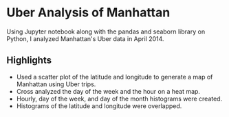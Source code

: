 # Uber Analysis of Manhattan

Using Jupyter notebook along with the pandas and seaborn library on Python, I analyzed Manhattan's Uber data in April 2014.

## Highlights
- Used a scatter plot of the latitude and longitude to generate a map of Manhattan using Uber trips.
- Cross analyzed the day of the week and the hour on a heat map.
- Hourly, day of the week, and day of the month histograms were created.
- Histograms of the latitude and longitude were overlapped.
